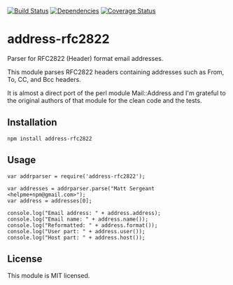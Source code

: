 [![Build Status][ci-img]][ci-url]
[![Dependencies][dep-img]][dep-url]
[![Coverage Status][cov-img]][cov-url]


address-rfc2822
==================

Parser for RFC2822 (Header) format email addresses.

This module parses RFC2822 headers containing addresses such as From, To, CC, and Bcc headers.

It is almost a direct port of the perl module Mail::Address and I'm grateful to the original
authors of that module for the clean code and the tests.

Installation
------------

    npm install address-rfc2822

Usage
-----

    var addrparser = require('address-rfc2822');

    var addresses = addrparser.parse("Matt Sergeant <helpme+npm@gmail.com>");
    var address = addresses[0];

    console.log("Email address: " + address.address);
    console.log("Email name: " + address.name());
    console.log("Reformatted: " + address.format());
    console.log("User part: " + address.user());
    console.log("Host part: " + address.host());


License
-------

This module is MIT licensed.


[ci-img]: https://travis-ci.org/haraka/node-address-rfc2822.svg?branch=master
[ci-url]: https://travis-ci.org/haraka/node-address-rfc2822
[dep-img]: https://david-dm.org/haraka/node-address-rfc2822.svg
[dep-url]: https://david-dm.org/haraka/node-address-rfc2822
[cov-img]: https://coveralls.io/repos/haraka/node-address-rfc2822/badge.png
[cov-url]: https://coveralls.io/r/haraka/node-address-rfc2822
